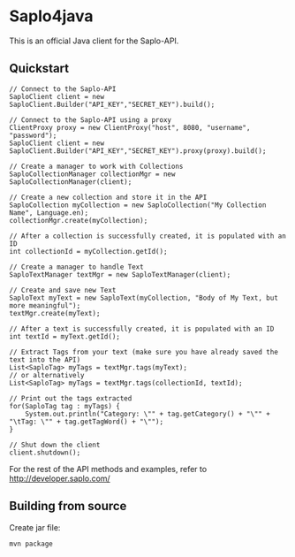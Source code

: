 Saplo4java
=======

This is an official Java client for the Saplo-API.

Quickstart
----------

    // Connect to the Saplo-API
    SaploClient client = new SaploClient.Builder("API_KEY","SECRET_KEY").build();

    // Connect to the Saplo-API using a proxy
    ClientProxy proxy = new ClientProxy("host", 8080, "username", "password");
    SaploClient client = new SaploClient.Builder("API_KEY","SECRET_KEY").proxy(proxy).build();
    
    // Create a manager to work with Collections
    SaploCollectionManager collectionMgr = new SaploCollectionManager(client);

    // Create a new collection and store it in the API
    SaploCollection myCollection = new SaploCollection("My Collection Name", Language.en);
    collectionMgr.create(myCollection);
    
    // After a collection is successfully created, it is populated with an ID 
    int collectionId = myCollection.getId();
    
    // Create a manager to handle Text
    SaploTextManager textMgr = new SaploTextManager(client);
	
    // Create and save new Text
    SaploText myText = new SaploText(myCollection, "Body of My Text, but more meaningful");
    textMgr.create(myText);
	
    // After a text is successfully created, it is populated with an ID
    int textId = myText.getId();
	    
    // Extract Tags from your text (make sure you have already saved the text into the API)
    List<SaploTag> myTags = textMgr.tags(myText);
    // or alternatively
    List<SaploTag> myTags = textMgr.tags(collectionId, textId);
    
    // Print out the tags extracted
    for(SaploTag tag : myTags) {
    	System.out.println("Category: \"" + tag.getCategory() + "\"" + "\tTag: \"" + tag.getTagWord() + "\"");
    }
    
    // Shut down the client
    client.shutdown();
        
For the rest of the API methods and examples, refer to http://developer.saplo.com/
    
    
Building from source
------------------

Create jar file:

    mvn package

